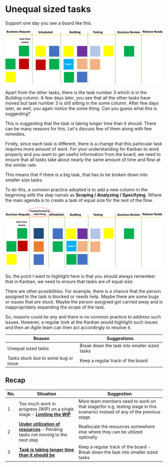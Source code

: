 # Unequal sized tasks

Support one day you see a board like this.

![Kanban board](../images/kanban-board-example-big-11.png)

Apart from the other tasks, there is the task number 3 which is in the *Building* column. A few days later, you see that all the other tasks have moved but task number 3 is still sitting in the some column. After few days later, as well, you again notice the some thing. Can you guess what this is suggesting?

This is suggesting that the task is taking longer time than it should. There can be many reasons for this. Let's discuss few of them along with few remedies.

Firstly, since each task is different, there is a change that this particular task requires more amount of work. For your understanding for Kanban to work properly and you want to get useful information from the board, we need to ensure that all tasks take about nearly the same amount of time and flow at the similar rate.

This means that if there is a big task, that has to be broken down into smaller size tasks.

To do this, a common practice adopted is to add a new column in the beginning with the step names as **Scoping / Analyzing / Specifying**. Where the main agenda is to create a task of equal size for the rest of the flow.

![Kanban board](../images/kanban-board-example-big-12.png)

So, the point I want to highlight here is that you should always remember that in Kanban, we need to ensure that tasks are of equal size.

There are other possibilities. For example, there is a chance that the person assigned to the task is blocked or needs help. Maybe there are some bugs or issues that are stuck. Maybe the person assigned got carried away and is inappropriately expanding the scope of the task.

So, reasons could be any and there is no common practice to address such issues. However, a regular look at the Kanban would highlight such issues and then an Agile team can then act accordingly to resolve it.

| Reason                               | Suggestions                                  |
|--------------------------------------|----------------------------------------------|
| Unequal sized tasks                  | Break down the task into smaller sized tasks |
| Tasks stuck due to some bug or issue | Keep a regular track of the board            |

## Recap

| No. | Situation                                                               | Suggestion
|-----|-------------------------------------------------------------------------|----------------------------------|
| 1   | Too much work in progress (WIP) on a single stage - **[Limiting the WIP](../kanban/process-inefficiencies.md)** | More team members need to work on that stage(for e.g. testing stage in this scenario) instead of any of the previous stage |
| 2   | **[Under utilization of resources](../kanban/underutilization-resources.md)** - Pending tasks not moving to the next step | Reallocate the resources somewhere else where they can be utilized optimally |
| 3   | **[Task is taking longer time than it should be](../kanban/unequal-sized-tasks.md)** | Keep a regular track of the board - Break down the task into smaller sized tasks |